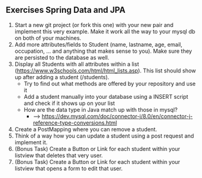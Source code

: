 ## Exercises Spring Data and JPA
1. Start a new git project (or fork this one) with your new pair and implement this very example. Make it work all the way to your mysql db on both of your machines.
2. Add more attributes/fields to Student (name, lastname, age, email, occupation, ... and anything that makes sense to you). Make sure they are persisted to the database as well.
3. Display all Students with all attributes within a list (https://www.w3schools.com/html/html_lists.asp). This list should show up after adding a student (/students).
   * Try to find out what methods are offered by your repository and use it
   * Add a student manually into your database using a INSERT script and check if it shows up on your list
   * How are the data type in Java match up with those in mysql?
     * --> https://dev.mysql.com/doc/connector-j/8.0/en/connector-j-reference-type-conversions.html
4. Create a PostMapping where you can remove a student. 
5. Think of a way how you can update a student using a post request and implement it. 
6. (Bonus Task) Create a Button or Link for each student within your listview that deletes that very user. 
7. (Bonus Task) Create a Button or Link for each student within your listview that opens a form to edit that user.